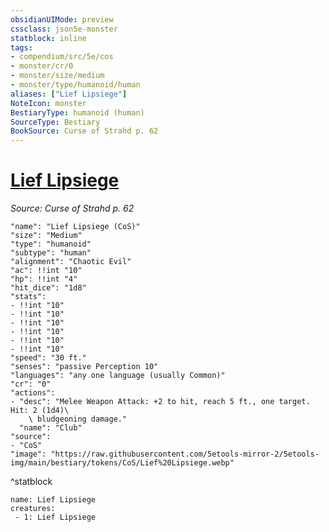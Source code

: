 ```yaml
---
obsidianUIMode: preview
cssclass: json5e-monster
statblock: inline
tags:
- compendium/src/5e/cos
- monster/cr/0
- monster/size/medium
- monster/type/humanoid/human
aliases: ["Lief Lipsiege"]
NoteIcon: monster
BestiaryType: humanoid (human)
SourceType: Bestiary
BookSource: Curse of Strahd p. 62
---
```

# [Lief Lipsiege](2-Mechanics/CLI/bestiary/npc/lief-lipsiege-cos.md)
*Source: Curse of Strahd p. 62*  

```statblock
"name": "Lief Lipsiege (CoS)"
"size": "Medium"
"type": "humanoid"
"subtype": "human"
"alignment": "Chaotic Evil"
"ac": !!int "10"
"hp": !!int "4"
"hit_dice": "1d8"
"stats":
- !!int "10"
- !!int "10"
- !!int "10"
- !!int "10"
- !!int "10"
- !!int "10"
"speed": "30 ft."
"senses": "passive Perception 10"
"languages": "any one language (usually Common)"
"cr": "0"
"actions":
- "desc": "Melee Weapon Attack: +2 to hit, reach 5 ft., one target. Hit: 2 (1d4)\
    \ bludgeoning damage."
  "name": "Club"
"source":
- "CoS"
"image": "https://raw.githubusercontent.com/5etools-mirror-2/5etools-img/main/bestiary/tokens/CoS/Lief%20Lipsiege.webp"
```
^statblock

```encounter-table
name: Lief Lipsiege
creatures:
 - 1: Lief Lipsiege
```